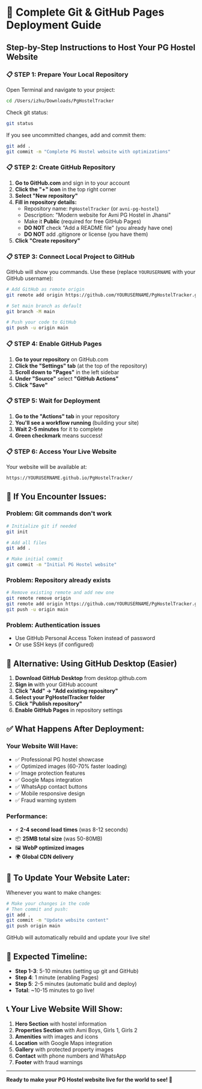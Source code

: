 # 🚀 Complete Git & GitHub Pages Deployment Guide

## Step-by-Step Instructions to Host Your PG Hostel Website

### 📋 **STEP 1: Prepare Your Local Repository**

Open Terminal and navigate to your project:
```bash
cd /Users/izhu/Downloads/PgHostelTracker
```

Check git status:
```bash
git status
```

If you see uncommitted changes, add and commit them:
```bash
git add .
git commit -m "Complete PG Hostel website with optimizations"
```

### 📋 **STEP 2: Create GitHub Repository**

1. **Go to GitHub.com** and sign in to your account
2. **Click the "+" icon** in the top right corner
3. **Select "New repository"**
4. **Fill in repository details:**
   - Repository name: `PgHostelTracker` (or `avni-pg-hostel`)
   - Description: "Modern website for Avni PG Hostel in Jhansi"
   - Make it **Public** (required for free GitHub Pages)
   - **DO NOT** check "Add a README file" (you already have one)
   - **DO NOT** add .gitignore or license (you have them)
5. **Click "Create repository"**

### 📋 **STEP 3: Connect Local Project to GitHub**

GitHub will show you commands. Use these (replace `YOURUSERNAME` with your GitHub username):

```bash
# Add GitHub as remote origin
git remote add origin https://github.com/YOURUSERNAME/PgHostelTracker.git

# Set main branch as default
git branch -M main

# Push your code to GitHub
git push -u origin main
```

### 📋 **STEP 4: Enable GitHub Pages**

1. **Go to your repository** on GitHub.com
2. **Click the "Settings" tab** (at the top of the repository)
3. **Scroll down to "Pages"** in the left sidebar
4. **Under "Source"** select **"GitHub Actions"**
5. **Click "Save"**

### 📋 **STEP 5: Wait for Deployment**

1. **Go to the "Actions" tab** in your repository
2. **You'll see a workflow running** (building your site)
3. **Wait 2-5 minutes** for it to complete
4. **Green checkmark** means success!

### 📋 **STEP 6: Access Your Live Website**

Your website will be available at:
```
https://YOURUSERNAME.github.io/PgHostelTracker/
```

## 🔧 **If You Encounter Issues:**

### **Problem: Git commands don't work**
```bash
# Initialize git if needed
git init

# Add all files
git add .

# Make initial commit
git commit -m "Initial PG Hostel website"
```

### **Problem: Repository already exists**
```bash
# Remove existing remote and add new one
git remote remove origin
git remote add origin https://github.com/YOURUSERNAME/PgHostelTracker.git
git push -u origin main
```

### **Problem: Authentication issues**
- Use GitHub Personal Access Token instead of password
- Or use SSH keys (if configured)

## 📱 **Alternative: Using GitHub Desktop (Easier)**

1. **Download GitHub Desktop** from desktop.github.com
2. **Sign in** with your GitHub account
3. **Click "Add" → "Add existing repository"**
4. **Select your PgHostelTracker folder**
5. **Click "Publish repository"**
6. **Enable GitHub Pages** in repository settings

## ✅ **What Happens After Deployment:**

### **Your Website Will Have:**
- ✅ Professional PG hostel showcase
- ✅ Optimized images (60-70% faster loading)
- ✅ Image protection features
- ✅ Google Maps integration
- ✅ WhatsApp contact buttons
- ✅ Mobile responsive design
- ✅ Fraud warning system

### **Performance:**
- ⚡ **2-4 second load times** (was 8-12 seconds)
- 📦 **25MB total size** (was 50-80MB)
- 🖼️ **WebP optimized images**
- 🌍 **Global CDN delivery**

## 🔄 **To Update Your Website Later:**

Whenever you want to make changes:
```bash
# Make your changes in the code
# Then commit and push:
git add .
git commit -m "Update website content"
git push origin main
```

GitHub will automatically rebuild and update your live site!

## 🎯 **Expected Timeline:**

- **Step 1-3**: 5-10 minutes (setting up git and GitHub)
- **Step 4**: 1 minute (enabling Pages)
- **Step 5**: 2-5 minutes (automatic build and deploy)
- **Total**: ~10-15 minutes to go live!

## 📞 **Your Live Website Will Show:**

1. **Hero Section** with hostel information
2. **Properties Section** with Avni Boys, Girls 1, Girls 2
3. **Amenities** with images and icons
4. **Location** with Google Maps integration
5. **Gallery** with protected property images
6. **Contact** with phone numbers and WhatsApp
7. **Footer** with fraud warnings

---

**Ready to make your PG Hostel website live for the world to see! 🌟**
